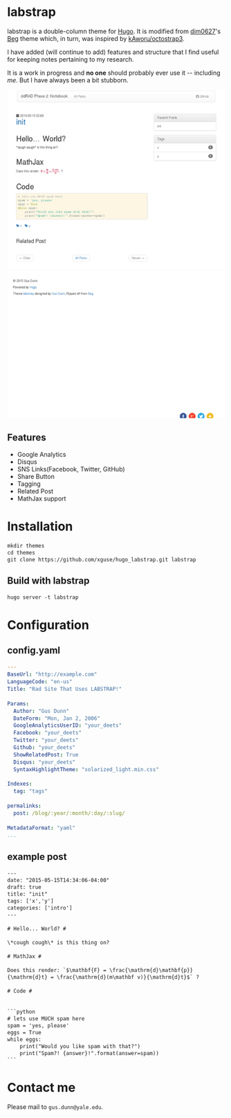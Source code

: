 # labstrap 

labstrap is a double-column theme for [Hugo](http://gohugo.io/).
It is modified from [dim0627](https://github.com/dim0627)'s [Beg](https://github.com/dim0627/hugo_theme_beg) theme which, in turn, was inspired by [kAworu/octostrap3](https://github.com/kAworu/octostrap3).

I have added (will continue to add) features and structure that I find useful for keeping notes pertaining to my research.

It is a work in progress and __no one__ should probably ever use it -- including _me_.  But I have always been a bit stubborn.

![Beg Screenshot](https://github.com/xguse/hugo_labstrap/blob/develop/images/screenshot.png)

## Features

* Google Analytics
* Disqus
* SNS Links(Facebook, Twitter, GitHub)
* Share Button
* Tagging
* Related Post
* MathJax support

# Installation

    mkdir themes
    cd themes
    git clone https://github.com/xguse/hugo_labstrap.git labstrap
    
## Build with labstrap

    hugo server -t labstrap

# Configuration

## config.yaml ##

``` yaml
---
BaseUrl: "http://example.com"
LanguageCode: "en-us"
Title: "Rad Site That Uses LABSTRAP!"

Params:
  Author: "Gus Dunn"
  DateForm: "Mon, Jan 2, 2006"
  GoogleAnalyticsUserID: "your_deets"
  Facebook: "your_deets"
  Twitter: "your_deets"
  Github: "your_deets"
  ShowRelatedPost: True
  Disqus: "your_deets"
  SyntaxHighlightTheme: "solarized_light.min.css"

Indexes:
  tag: "tags"

permalinks:
  post: /blog/:year/:month/:day/:slug/

MetadataFormat: "yaml"
...
```

## example post ##


    ---
    date: "2015-05-15T14:34:06-04:00"
    draft: true
    title: "init"
    tags: ['x','y']
    categories: ['intro']
    ---

    # Hello... World? #

    \*cough cough\* is this thing on?

    # MathJax #

    Does this render: `$\mathbf{F} = \frac{\mathrm{d}\mathbf{p}}{\mathrm{d}t} = \frac{\mathrm{d}(m\mathbf v)}{\mathrm{d}t}$` ?

    # Code #


    ```python
    # lets use MUCH spam here
    spam = 'yes, please'
    eggs = True
    while eggs:
        print("Would you like spam with that?")
        print("Spam?! {answer}!".format(answer=spam))
    ```



# Contact me

Please mail to `gus.dunn@yale.edu`.
